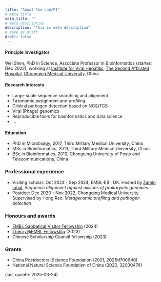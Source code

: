 ```yaml
---
title: "About the Lab/PI"
# meta title
meta_title: ""
# meta description
description: "This is meta description"
# save as draft
draft: false
---
```


#### Principle Investigator

Wei Shen, PhD in Science, Associate Professor in Bioinformatics (started Dec 2022), working at [Institute for Viral Hepatitis](http://infect-hepatol-cqmu.sahcqmu.com/), [The Second Affiliated Hospital](http://www.sahcqmu.com/), [Chongqing Medical University](https://english.cqmu.edu.cn/), China

#### Research Interests

- Large-scale sequence searching and alignment
- Taxonomic assignment and profiling
- Clinical pathogen detection based on NGS/TGS
- Viral (Phage) genomics
- Reproducible tools for bioinformatics and data science
- ...

#### Education

- PhD in Microbiolgy, 2017, Third Military Medical University, China
- MSc in Bioinformatics, 2013, Third Military Medical University, China
- BSc in Bioinformatics, 2010, Chongqing University of Posts and Telecommunications, China

### Professional experience

- Visiting scholar: Oct 2023 - Sep 2024, EMBL-EBI, UK.
  Hosted by [Zamin Iqbal](https://scholar.google.com/citations?user=GrvA1YwAAAAJ&hl=en),
  *Sequence alignment against millions of prokaryotic genomes*.
- Postdoc: Dec 2020 - Nov 2022, Chongqing Medical University. Supervised by Hong Ren. *Metagenomic profiling and pathogen detection*.

### Honours and awards

- [EMBL Sabbatical Visitor Fellowship](https://www.embl.org/about/info/scientific-visitor-programme/fellowships/embl-sabbatical-visitor-fellowships/) (2024)
- [Theory@EMBL Fellowship](https://www.embl.org/about/info/scientific-visitor-programme/theoryembl/) (2023)
- Chinese Scholarship Council fellowship (2023)

### Grants

- China Postdoctoral Science Foundation (2021, 2021M700640)
- National Natural Science Foundation of China (2020, 32000474)

(last update: 2025-03-24)

